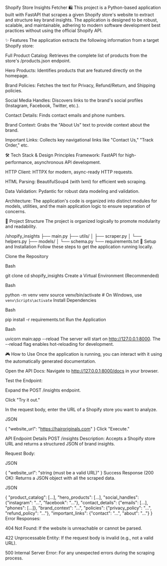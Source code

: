 Shopify Store Insights Fetcher 🛍️
This project is a Python-based application built with FastAPI that scrapes a given Shopify store's website to extract and structure key brand insights. The application is designed to be robust, scalable, and maintainable, adhering to modern software development best practices without using the official Shopify API.

✨ Features
The application extracts the following information from a target Shopify store:

Full Product Catalog: Retrieves the complete list of products from the store's /products.json endpoint.

Hero Products: Identifies products that are featured directly on the homepage.

Brand Policies: Fetches the text for Privacy, Refund/Return, and Shipping policies.

Social Media Handles: Discovers links to the brand's social profiles (Instagram, Facebook, Twitter, etc.).

Contact Details: Finds contact emails and phone numbers.

Brand Context: Grabs the "About Us" text to provide context about the brand.

Important Links: Collects key navigational links like "Contact Us," "Track Order," etc.

🛠️ Tech Stack & Design Principles
Framework: FastAPI for high-performance, asynchronous API development.

HTTP Client: HTTPX for modern, async-ready HTTP requests.

HTML Parsing: BeautifulSoup4 (with lxml) for efficient web scraping.

Data Validation: Pydantic for robust data modeling and validation.

Architecture: The application's code is organized into distinct modules for models, utilities, and the main application logic to ensure separation of concerns.

📂 Project Structure
The project is organized logically to promote modularity and readability.

/shopify_insights
  ├── main.py
  ├── utils/
  │   ├── scraper.py
  │   └── helpers.py
  ├── models/
  │   └── schema.py
  └── requirements.txt
🚀 Setup and Installation
Follow these steps to get the application running locally.

Clone the Repository

Bash

git clone <your-repo-url>
cd shopify_insights
Create a Virtual Environment (Recommended)

Bash

python -m venv venv
source venv/bin/activate  # On Windows, use `venv\Scripts\activate`
Install Dependencies

Bash

pip install -r requirements.txt
Run the Application

Bash

uvicorn main:app --reload
The server will start on http://127.0.0.1:8000. The --reload flag enables hot-reloading for development.

🎮 How to Use
Once the application is running, you can interact with it using the automatically generated documentation.

Open the API Docs: Navigate to http://127.0.0.1:8000/docs in your browser.

Test the Endpoint:

Expand the POST /insights endpoint.

Click "Try it out."

In the request body, enter the URL of a Shopify store you want to analyze.

JSON

{
  "website_url": "https://hairoriginals.com"
}
Click "Execute."

API Endpoint Details
POST /insights
Description: Accepts a Shopify store URL and returns a structured JSON of brand insights.

Request Body:

JSON

{
  "website_url": "string (must be a valid URL)"
}
Success Response (200 OK):
Returns a JSON object with all the scraped data.

JSON

{
  "product_catalog": [...],
  "hero_products": [...],
  "social_handles": {"instagram": "...", "facebook": "..."},
  "contact_details": {"emails": [...], "phones": [...]},
  "brand_context": "...",
  "policies": {"privacy_policy": "...", "refund_policy": "..."},
  "important_links": {"contact": "...", "about": "..."}
}
Error Responses:

404 Not Found: If the website is unreachable or cannot be parsed.

422 Unprocessable Entity: If the request body is invalid (e.g., not a valid URL).

500 Internal Server Error: For any unexpected errors during the scraping process.

